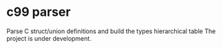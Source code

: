 # c99 parser
Parse C struct/union definitions and build the types hierarchical table
The project is under development.
